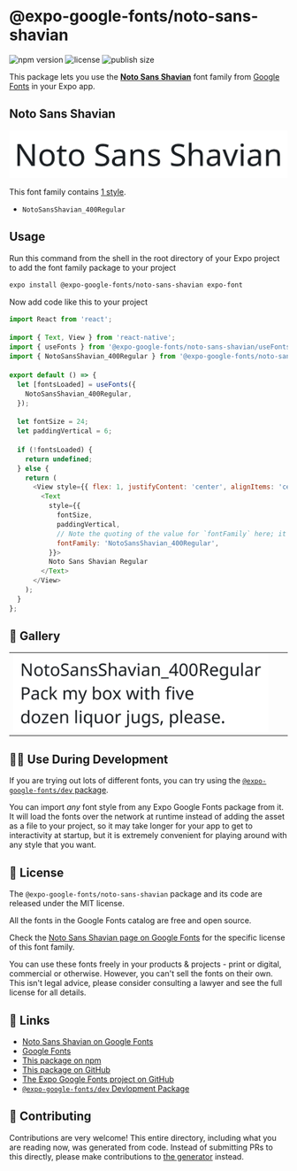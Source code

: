 # @expo-google-fonts/noto-sans-shavian

![npm version](https://flat.badgen.net/npm/v/@expo-google-fonts/noto-sans-shavian)
![license](https://flat.badgen.net/github/license/expo/google-fonts)
![publish size](https://flat.badgen.net/packagephobia/install/@expo-google-fonts/noto-sans-shavian)

This package lets you use the [**Noto Sans Shavian**](https://fonts.google.com/specimen/Noto+Sans+Shavian) font family from [Google Fonts](https://fonts.google.com/) in your Expo app.

## Noto Sans Shavian

![Noto Sans Shavian](./font-family.png)

This font family contains [1 style](#-gallery).

- `NotoSansShavian_400Regular`

## Usage

Run this command from the shell in the root directory of your Expo project to add the font family package to your project
```sh
expo install @expo-google-fonts/noto-sans-shavian expo-font
```

Now add code like this to your project
```js
import React from 'react';

import { Text, View } from 'react-native';
import { useFonts } from '@expo-google-fonts/noto-sans-shavian/useFonts';
import { NotoSansShavian_400Regular } from '@expo-google-fonts/noto-sans-shavian/400Regular';

export default () => {
  let [fontsLoaded] = useFonts({
    NotoSansShavian_400Regular,
  });

  let fontSize = 24;
  let paddingVertical = 6;

  if (!fontsLoaded) {
    return undefined;
  } else {
    return (
      <View style={{ flex: 1, justifyContent: 'center', alignItems: 'center' }}>
        <Text
          style={{
            fontSize,
            paddingVertical,
            // Note the quoting of the value for `fontFamily` here; it expects a string!
            fontFamily: 'NotoSansShavian_400Regular',
          }}>
          Noto Sans Shavian Regular
        </Text>
      </View>
    );
  }
};

```

## 🔡 Gallery


||||
|-|-|-|
|![NotoSansShavian_400Regular](.//400Regular/NotoSansShavian_400Regular.ttf.png)||||


## 👩‍💻 Use During Development

If you are trying out lots of different fonts, you can try using the [`@expo-google-fonts/dev` package](https://github.com/expo/google-fonts/tree/master/font-packages/dev#readme).

You can import *any* font style from any Expo Google Fonts package from it. It will load the fonts
over the network at runtime instead of adding the asset as a file to your project, so it may take longer
for your app to get to interactivity at startup, but it is extremely convenient
for playing around with any style that you want.

## 📖 License

The `@expo-google-fonts/noto-sans-shavian` package and its code are released under the MIT license.

All the fonts in the Google Fonts catalog are free and open source.

Check the [Noto Sans Shavian page on Google Fonts](https://fonts.google.com/specimen/Noto+Sans+Shavian) for the specific license of this font family.

You can use these fonts freely in your products & projects - print or digital, commercial or otherwise. However, you can't sell the fonts on their own. This isn't legal advice, please consider consulting a lawyer and see the full license for all details.

## 🔗 Links

- [Noto Sans Shavian on Google Fonts](https://fonts.google.com/specimen/Noto+Sans+Shavian)
- [Google Fonts](https://fonts.google.com/)
- [This package on npm](https://www.npmjs.com/package/@expo-google-fonts/noto-sans-shavian)
- [This package on GitHub](https://github.com/expo/google-fonts/tree/master/font-packages/noto-sans-shavian)
- [The Expo Google Fonts project on GitHub](https://github.com/expo/google-fonts)
- [`@expo-google-fonts/dev` Devlopment Package](https://github.com/expo/google-fonts/tree/master/font-packages/dev)

## 🤝 Contributing

Contributions are very welcome! This entire directory, including what you are reading now, was generated from code. Instead of submitting PRs to this directly, please make contributions to [the generator](https://github.com/expo/google-fonts/tree/master/packages/generator) instead.
